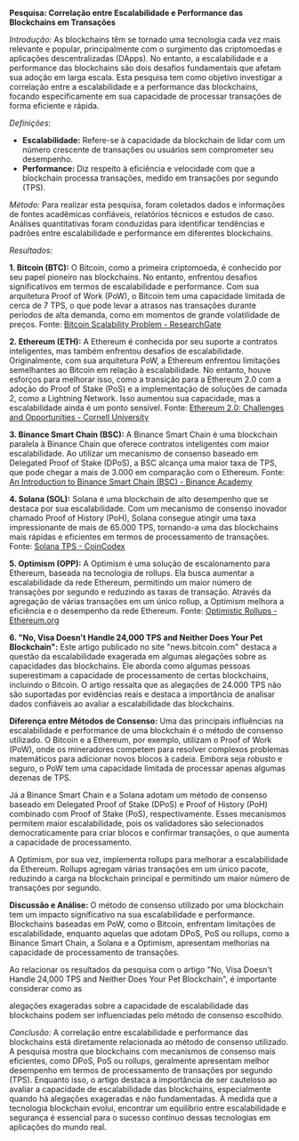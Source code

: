 **Pesquisa: Correlação entre Escalabilidade e Performance das Blockchains em Transações**

*Introdução:*
As blockchains têm se tornado uma tecnologia cada vez mais relevante e popular, principalmente com o surgimento das criptomoedas e aplicações descentralizadas (DApps). No entanto, a escalabilidade e a performance das blockchains são dois desafios fundamentais que afetam sua adoção em larga escala. Esta pesquisa tem como objetivo investigar a correlação entre a escalabilidade e a performance das blockchains, focando especificamente em sua capacidade de processar transações de forma eficiente e rápida.

*Definições:*
- **Escalabilidade:** Refere-se à capacidade da blockchain de lidar com um número crescente de transações ou usuários sem comprometer seu desempenho.
- **Performance:** Diz respeito à eficiência e velocidade com que a blockchain processa transações, medido em transações por segundo (TPS).

*Método:*
Para realizar esta pesquisa, foram coletados dados e informações de fontes acadêmicas confiáveis, relatórios técnicos e estudos de caso. Análises quantitativas foram conduzidas para identificar tendências e padrões entre escalabilidade e performance em diferentes blockchains.

*Resultados:*

**1. Bitcoin (BTC):**
O Bitcoin, como a primeira criptomoeda, é conhecido por seu papel pioneiro nas blockchains. No entanto, enfrentou desafios significativos em termos de escalabilidade e performance. Com sua arquitetura Proof of Work (PoW), o Bitcoin tem uma capacidade limitada de cerca de 7 TPS, o que pode levar a atrasos nas transações durante períodos de alta demanda, como em momentos de grande volatilidade de preços. Fonte: [Bitcoin Scalability Problem - ResearchGate](https://www.researchgate.net/publication/313503768_Bitcoin_Scalability_Problem)

**2. Ethereum (ETH):**
A Ethereum é conhecida por seu suporte a contratos inteligentes, mas também enfrentou desafios de escalabilidade. Originalmente, com sua arquitetura PoW, a Ethereum enfrentou limitações semelhantes ao Bitcoin em relação à escalabilidade. No entanto, houve esforços para melhorar isso, como a transição para a Ethereum 2.0 com a adoção do Proof of Stake (PoS) e a implementação de soluções de camada 2, como a Lightning Network. Isso aumentou sua capacidade, mas a escalabilidade ainda é um ponto sensível. Fonte: [Ethereum 2.0: Challenges and Opportunities - Cornell University](https://arxiv.org/abs/2001.08966)

**3. Binance Smart Chain (BSC):**
A Binance Smart Chain é uma blockchain paralela à Binance Chain que oferece contratos inteligentes com maior escalabilidade. Ao utilizar um mecanismo de consenso baseado em Delegated Proof of Stake (DPoS), a BSC alcança uma maior taxa de TPS, que pode chegar a mais de 3.000 em comparação com o Ethereum. Fonte: [An Introduction to Binance Smart Chain (BSC) - Binance Academy](https://academy.binance.com/en/articles/an-introduction-to-binance-smart-chain-bsc)

**4. Solana (SOL):**
Solana é uma blockchain de alto desempenho que se destaca por sua escalabilidade. Com um mecanismo de consenso inovador chamado Proof of History (PoH), Solana consegue atingir uma taxa impressionante de mais de 65.000 TPS, tornando-a uma das blockchains mais rápidas e eficientes em termos de processamento de transações. Fonte: [Solana TPS - CoinCodex](https://coincodex.com/article/24666/solana-tps/)

**5. Optimism (OPP):**
A Optimism é uma solução de escalonamento para Ethereum, baseada na tecnologia de rollups. Ela busca aumentar a escalabilidade da rede Ethereum, permitindo um maior número de transações por segundo e reduzindo as taxas de transação. Através da agregação de várias transações em um único rollup, a Optimism melhora a eficiência e o desempenho da rede Ethereum. Fonte: [Optimistic Rollups - Ethereum.org](https://ethereum.org/en/developers/docs/scaling/optimistic-rollups/)

**6. "No, Visa Doesn't Handle 24,000 TPS and Neither Does Your Pet Blockchain":**
Este artigo publicado no site "news.bitcoin.com" destaca a questão da escalabilidade exagerada em algumas alegações sobre as capacidades das blockchains. Ele aborda como algumas pessoas superestimam a capacidade de processamento de certas blockchains, incluindo o Bitcoin. O artigo ressalta que as alegações de 24.000 TPS não são suportadas por evidências reais e destaca a importância de analisar dados confiáveis ao avaliar a escalabilidade das blockchains.

**Diferença entre Métodos de Consenso:**
Uma das principais influências na escalabilidade e performance de uma blockchain é o método de consenso utilizado. O Bitcoin e a Ethereum, por exemplo, utilizam o Proof of Work (PoW), onde os mineradores competem para resolver complexos problemas matemáticos para adicionar novos blocos à cadeia. Embora seja robusto e seguro, o PoW tem uma capacidade limitada de processar apenas algumas dezenas de TPS.

Já a Binance Smart Chain e a Solana adotam um método de consenso baseado em Delegated Proof of Stake (DPoS) e Proof of History (PoH) combinado com Proof of Stake (PoS), respectivamente. Esses mecanismos permitem maior escalabilidade, pois os validadores são selecionados democraticamente para criar blocos e confirmar transações, o que aumenta a capacidade de processamento.

A Optimism, por sua vez, implementa rollups para melhorar a escalabilidade da Ethereum. Rollups agregam várias transações em um único pacote, reduzindo a carga na blockchain principal e permitindo um maior número de transações por segundo.

**Discussão e Análise:**
O método de consenso utilizado por uma blockchain tem um impacto significativo na sua escalabilidade e performance. Blockchains baseadas em PoW, como o Bitcoin, enfrentam limitações de escalabilidade, enquanto aquelas que adotam DPoS, PoS ou rollups, como a Binance Smart Chain, a Solana e a Optimism, apresentam melhorias na capacidade de processamento de transações.

Ao relacionar os resultados da pesquisa com o artigo "No, Visa Doesn't Handle 24,000 TPS and Neither Does Your Pet Blockchain", é importante considerar como as

 alegações exageradas sobre a capacidade de escalabilidade das blockchains podem ser influenciadas pelo método de consenso escolhido.

*Conclusão:*
A correlação entre escalabilidade e performance das blockchains está diretamente relacionada ao método de consenso utilizado. A pesquisa mostra que blockchains com mecanismos de consenso mais eficientes, como DPoS, PoS ou rollups, geralmente apresentam melhor desempenho em termos de processamento de transações por segundo (TPS). Enquanto isso, o artigo destaca a importância de ser cauteloso ao avaliar a capacidade de escalabilidade das blockchains, especialmente quando há alegações exageradas e não fundamentadas. À medida que a tecnologia blockchain evolui, encontrar um equilíbrio entre escalabilidade e segurança é essencial para o sucesso contínuo dessas tecnologias em aplicações do mundo real.
